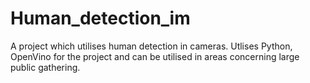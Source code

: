 # Human_detection_im
A project which utilises human detection in cameras. Utlises Python, OpenVino for the project and can be utilised in areas concerning large public gathering.
